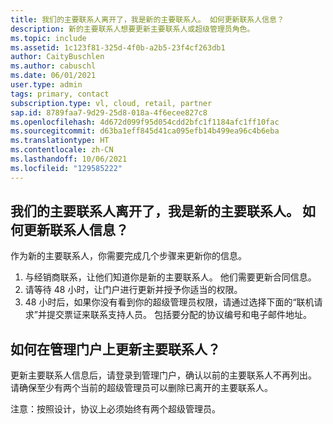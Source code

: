 ```yaml
---
title: 我们的主要联系人离开了，我是新的主要联系人。 如何更新联系人信息？
description: 新的主要联系人想要更新主要联系人或超级管理员角色。
ms.topic: include
ms.assetid: 1c123f81-325d-4f0b-a2b5-23f4cf263db1
author: CaityBuschlen
ms.author: cabuschl
ms.date: 06/01/2021
user.type: admin
tags: primary, contact
subscription.type: vl, cloud, retail, partner
sap.id: 8789faa7-9d29-25d8-018a-4f6ecee827c8
ms.openlocfilehash: 4d672d099f95d054cdd2bfc1f1184afc1ff10fac
ms.sourcegitcommit: d63ba1eff845d41ca095efb14b499ea96c4b6eba
ms.translationtype: HT
ms.contentlocale: zh-CN
ms.lasthandoff: 10/06/2021
ms.locfileid: "129585222"
---
```

## <a name="our-primary-contact-left-and-im-the-new-one-how-can-i-update-the-contact-info"></a>我们的主要联系人离开了，我是新的主要联系人。 如何更新联系人信息？

作为新的主要联系人，你需要完成几个步骤来更新你的信息。

1. 与经销商联系，让他们知道你是新的主要联系人。 他们需要更新合同信息。
2. 请等待 48 小时，让门户进行更新并授予你适当的权限。
3. 48 小时后，如果你没有看到你的超级管理员权限，请通过选择下面的“联机请求”并提交票证来联系支持人员。 包括要分配的协议编号和电子邮件地址。
    
## <a name="how-can-i-update-the-primary-contact-on-the-admin-portal"></a>如何在管理门户上更新主要联系人？
更新主要联系人信息后，请登录到管理门户，确认以前的主要联系人不再列出。 请确保至少有两个当前的超级管理员可以删除已离开的主要联系人。

注意：按照设计，协议上必须始终有两个超级管理员。
